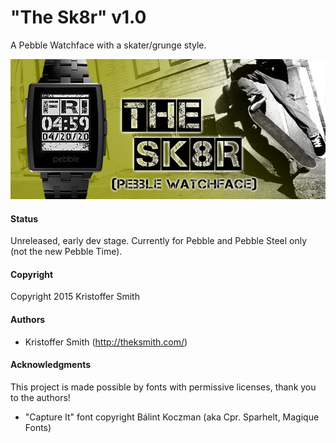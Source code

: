 # "The Sk8r" v1.0

A Pebble Watchface with a skater/grunge style.

![Alt text](/marketing/banner1.png?raw=true "The Sk8r Banner Image")


#### Status

Unreleased, early dev stage. Currently for Pebble and Pebble Steel only (not the new Pebble Time).


#### Copyright

Copyright 2015 Kristoffer Smith


#### Authors

+	Kristoffer Smith (http://theksmith.com/)


#### Acknowledgments

This project is made possible by fonts with permissive licenses, thank you to the authors!
+	"Capture It" font copyright Bálint Koczman (aka Cpr. Sparhelt, Magique Fonts)
